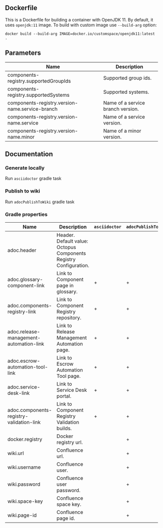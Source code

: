 ## Dockerfile

This is a Dockerfile for building a container with OpenJDK 11.
By default, it uses `openjdk:11` image.
To build with custom image use `--build-arg` option:

``
docker build --build-arg IMAGE=docker.io/customspace/openjdk11:latest .
``

## Parameters

| Name                                            | Description                       |
|-------------------------------------------------|-----------------------------------|
| components-registry.supportedGroupIds           | Supported group ids.              |
| components-registry.supportedSystems            | Supported systems.                |
| components-registry.version-name.service-branch | Name of a service branch version. |
| components-registry.version-name.service        | Name of a service version.        |
| components-registry.version-name.minor          | Name of a minor version.          |

## Documentation

### Generate locally

Run `asciidoctor` gradle task

### Publish to wiki

Run `adocPublishToWiki` gradle task

### Gradle properties

| Name                                     | Description                                                       | `asciidoctor` | `adocPublishToWiki` |
|------------------------------------------|-------------------------------------------------------------------|---------------|---------------------|
| adoc.header                              | Header. Default value: Octopus Components Registry Configuration. |               |                     |
| adoc.glossary-component-link             | Link to Component page in glossary.                               | +             | +                   |
| adoc.components-registry-link            | Link to Component Registry repository.                            | +             | +                   |
| adoc.release-management-automation-link  | Link to Release Management Automation page.                       | +             | +                   |
| adoc.escrow-automation-tool-link         | Link to Escrow Automation Tool page.                              | +             | +                   |
| adoc.service-desk-link                   | Link to Service Desk portal.                                      | +             | +                   |
| adoc.components-registry-validation-link | Link to Component Registry Validation builds.                     | +             | +                   |
| docker.registry                          | Docker registry url.                                              |               | +                   |
| wiki.url                                 | Confluence url.                                                   |               | +                   |
| wiki.username                            | Confluence user.                                                  |               | +                   |
| wiki.password                            | Confluence user password.                                         |               | +                   |
| wiki.space-key                           | Confluence space key.                                             |               | +                   |
| wiki.page-id                             | Confluence page id.                                               |               | +                   |


